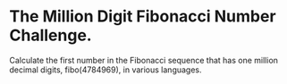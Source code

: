 # The Million Digit Fibonacci Number Challenge.

Calculate the first number in the Fibonacci sequence that has one million decimal digits, fibo(4784969), in various languages.


